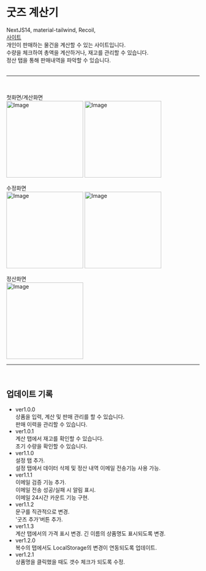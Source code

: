 # 굿즈 계산기

NextJS14, material-tailwind, Recoil,
<br>
[사이트](https://e-goods-calculator.vercel.app)
<br>
개인이 판매하는 물건을 계산할 수 있는 사이트입니다.<br>
수량을 체크하여 총액을 계산하거나, 재고를 관리할 수 있습니다.<br>
정산 탭을 통해 판매내역을 파악할 수 있습니다.
<br>
<br>

---

<br>

첫화면/계산화면
<br>
<img width="200" alt="Image" src="https://github.com/user-attachments/assets/bfd8dab0-9866-4dc5-a64d-bcf1acd37543" />
<img width="200" alt="Image" src="https://github.com/user-attachments/assets/06d8d0dc-c752-41d0-a111-d18b42a60968" />

수정화면
<br>
<img width="200" alt="Image" src="https://github.com/user-attachments/assets/68dc4f5a-e7d6-48b6-a2d7-984c3d1e1f98" />
<img width="200" alt="Image" src="https://github.com/user-attachments/assets/32925341-3ff1-4f4d-a908-c40730529921" />

정산화면<br>
<img width="200" alt="Image" src="https://github.com/user-attachments/assets/e599a512-09c0-43fd-b855-a957d6f1258e" />

---

<br>

## 업데이트 기록

- ver1.0.0 <br>
  상품을 입력, 계산 및 판매 관리를 할 수 있습니다.<br>
  판매 이력을 관리할 수 있습니다.<br>
- ver1.0.1 <br>
  계산 탭에서 재고를 확인할 수 있습니다.<br>
  초기 수량을 확인할 수 있습니다.<br>
- ver1.1.0 <br>
  설정 탭 추가.<br>
  설정 탭에서 데이터 삭제 및 정산 내역 이메일 전송기능 사용 가능.<br>
- ver1.1.1 <br>
  이메일 검증 기능 추가.<br>
  이메일 전송 성공/실패 시 알림 표시.<br>
  이메일 24시간 카운트 기능 구현.<br>
- ver1.1.2 <br>
  문구를 직관적으로 변경.<br>
  '굿즈 추가'버튼 추가.<br>
- ver1.1.3 <br>
  계산 탭에서의 가격 표시 변경. 긴 이름의 상품명도 표시되도록 변경.<br>
- ver1.2.0 <br>
  복수의 탭에서도 LocalStorage의 변경이 연동되도록 업데이트.<br>
- ver1.2.1 <br>
  상품명을 클릭했을 때도 갯수 체크가 되도록 수정.<br>
